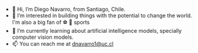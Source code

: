 - 👋 Hi, I’m Diego Navarro, from Santiago, Chile.
- 👀 I’m interested in building things with the potential to change the world. I'm also a big fan of ⚽ 🎾 sports 
- 📖 I’m currently learning about artificial intelligence models, specially computer vision models.
- 📫 You can reach me at dnavarro1@uc.cl

